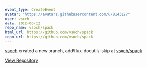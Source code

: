 ```yaml
---
event_type: CreateEvent
avatar: "https://avatars.githubusercontent.com/u/814322?"
user: vsoch
date: 2022-08-12
repo_name: vsoch/spack
html_url: https://github.com/vsoch/spack
repo_url: https://github.com/vsoch/spack
---
```


<a href='https://github.com/vsoch' target='_blank'>vsoch</a> created a new branch, add/flux-docutils-skip at <a href='https://github.com/vsoch/spack' target='_blank'>vsoch/spack</a>

<a href='https://github.com/vsoch/spack' target='_blank'>View Repository</a>
